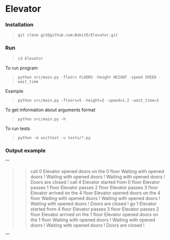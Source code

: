# Elevator


### Installation

> `git clone git@github.com:BakitD/Elevator.git`

### Run

> `cd Elevator`


To run program

> `python src/main.py -floors FLOORS -height HEIGHT -speed SPEED -wait_time`

Example

> `python src/main.py -floors=5 -height=2 -speed=1.2 -wait_time=3`

To get information about arguments format

> `python src/main.py -h`


To run tests

> `python -m unittest -v tests/*.py`


### Output example

'''
>> call 0
Elevator opened doors on the 0 floor
Waiting with opened doors !
Waiting with opened doors !
Waiting with opened doors !
Doors are closed !
>> call 4
Elevator started from 0 floor
Elevator passes 1 floor
Elevator passes 2 floor
Elevator passes 3 floor
Elevator arrived on the 4 floor
Elevator opened doors on the 4 floor
Waiting with opened doors !
Waiting with opened doors !
Waiting with opened doors !
Doors are closed !
>> go 1
Elevator started from 4 floor
Elevator passes 3 floor
Elevator passes 2 floor
Elevator arrived on the 1 floor
Elevator opened doors on the 1 floor
Waiting with opened doors !
Waiting with opened doors !
Waiting with opened doors !
Doors are closed !
>> 
'''